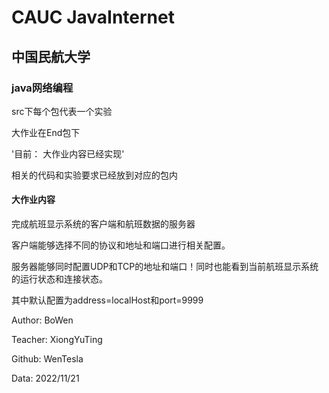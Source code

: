 # CAUC JavaInternet
## 中国民航大学
### java网络编程

src下每个包代表一个实验

大作业在End包下

'目前：
大作业内容已经实现'

相关的代码和实验要求已经放到对应的包内

#### 大作业内容
完成航班显示系统的客户端和航班数据的服务器

客户端能够选择不同的协议和地址和端口进行相关配置。

服务器能够同时配置UDP和TCP的地址和端口！同时也能看到当前航班显示系统的运行状态和连接状态。

其中默认配置为address=localHost和port=9999



Author: BoWen

Teacher: XiongYuTing

Github: WenTesla

Data: 2022/11/21
